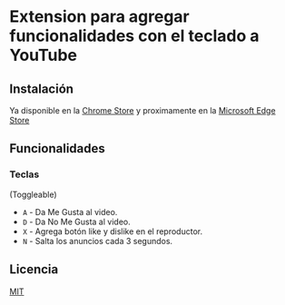 # Extension para agregar funcionalidades con el teclado a YouTube

## Instalación

Ya disponible en la [Chrome Store](https://chromewebstore.google.com/detail/yt-utilities/nnnmbbmkfoehcnaknjjkknnihjogljjb?hl=es-419&authuser=0) y proximamente en la [Microsoft Edge Store](https://microsoftedge.microsoft.com/addons/detail/yt-utilities/pjkejeopjmhcciadfjfmcaephdlbjpaf)

## Funcionalidades

### Teclas
(Toggleable)
- `A` - Da Me Gusta al video.
- `D` - Da No Me Gusta al video.
- `X` - Agrega botón like y dislike en el reproductor.
- `N` - Salta los anuncios cada 3 segundos.

## Licencia

[MIT](https://choosealicense.com/licenses/mit/)
